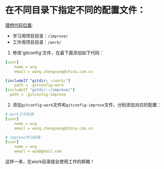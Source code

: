 # 在不同目录下指定不同的配置文件：   

[理想代码位置](#):  
- 学习用项目目录：`/improve/`
- 工作用项目目录：`/work/`

1. 修改'gitconfig'文件，在最下面添加如下代码：
```yml
[user]
    name = wcg
    email = wang.chenguang@china.com.cn

[includeIf "gitdir: ~/work/"]
    path = .gitconfig-work
[includeIf "gitdir:~/improve/"]
  path = .gitconfig-improve
```
2. 添加`gitconfig-work`文件和`gitconfig-improve`文件，分别添加对应的配置：
```yml
# work工作目录
[user]
    name = wcg
    email = wang.chenguang@china.com.cn

# improve学习目录
[user]
    name = wcg
    email = wyd@gmail.com
```
这样一来，在work目录就会使用工作的邮箱！
